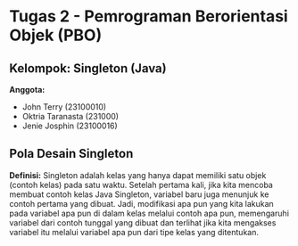 # Tugas 2 - Pemrograman Berorientasi Objek (PBO)

## Kelompok: Singleton (Java)
**Anggota:**
- John Terry (23100010)
- Oktria Taranasta (231000)
- Jenie Josphin (23100016)

## Pola Desain Singleton
**Definisi:**
Singleton adalah kelas yang hanya dapat memiliki satu objek (contoh kelas) pada satu waktu. Setelah pertama kali, jika kita mencoba membuat contoh kelas Java Singleton, variabel baru juga menunjuk ke contoh pertama yang dibuat. Jadi, modifikasi apa pun yang kita lakukan pada variabel apa pun di dalam kelas melalui contoh apa pun, memengaruhi variabel dari contoh tunggal yang dibuat dan terlihat jika kita mengakses variabel itu melalui variabel apa pun dari tipe kelas yang ditentukan.  
